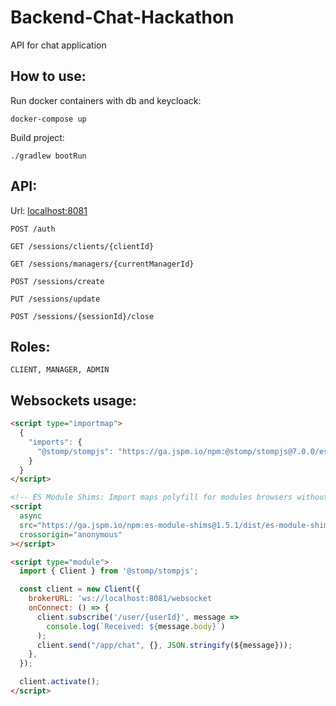 # Backend-Chat-Hackathon
API for chat application

How to use:
-----
Run docker containers with db and keycloack:

```shell
docker-compose up
```

Build project:
```shell
./gradlew bootRun
```

API:
-----
Url: [localhost:8081](http://localhost:8081/)

```http
POST /auth

GET /sessions/clients/{clientId}

GET /sessions/managers/{currentManagerId}
    
POST /sessions/create
    
PUT /sessions/update
    
POST /sessions/{sessionId}/close
```

Roles:
-----
    CLIENT, MANAGER, ADMIN
    
Websockets usage:
-----

```html
<script type="importmap">
  {
    "imports": {
      "@stomp/stompjs": "https://ga.jspm.io/npm:@stomp/stompjs@7.0.0/esm6/index.js"
    }
  }
</script>

<!-- ES Module Shims: Import maps polyfill for modules browsers without import maps support (all except Chrome 89+) -->
<script
  async
  src="https://ga.jspm.io/npm:es-module-shims@1.5.1/dist/es-module-shims.js"
  crossorigin="anonymous"
></script>

<script type="module">
  import { Client } from '@stomp/stompjs';

  const client = new Client({
    brokerURL: 'ws://localhost:8081/websocket
    onConnect: () => {
      client.subscribe('/user/{userId}', message =>
        console.log(`Received: ${message.body}`)
      );
      client.send("/app/chat", {}, JSON.stringify(${message}));
    },
  });

  client.activate();
</script>
```
    
